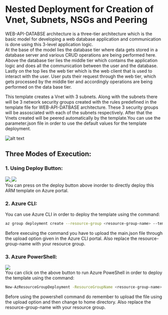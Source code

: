 # Nested Deployment for Creation of Vnet, Subnets, NSGs and Peering

WEB-API-DATABSE architecture is a three-tier architecture which is the basic model for developing a web database application and communication is done using this 3-level application logic.</br> 
At the base of the model lies the database tier where data gets stored in a database server and various CRUD operations are being performed here. Above the database tier lies the middle tier which contains the application logic and does all the communication between the user and the database. Lastly on the top lies the web tier which is the web client that is used to interact with the user. User puts their request through the web tier, which gets processed by the middle tier and accordingly operations are being performed on the data base tier.</br>


This template creates a Vnet with 3 subnets. Along with the subnets there will be 3 network security groups created with the rules predefined in the template file for WEB-API-DATBASE architecture. These 3 security groups will be assosciated with each of the subnets respectively. After that the Vnets created will be peered automatically by the template.You can use the parameter.json file in order to use the default values for the template deployment.</br>

![alt text](https://raw.githubusercontent.com/Souradeep2304/Azure-Templates/Nested%20Templates/Creation%20of%20Two%20Vnets%20and%20peering/ARCH.png)



## Three Modes of Execution:<br/>
### 1. Using Deploy Button:
 <a href="https://portal.azure.com/#create/Microsoft.Template/uri/https%3A%2F%2Fraw.githubusercontent.com%2FSouradeep2304%2FAzure-Templates%2Fmaster%2FNested%20Templates%2FCreation%20of%20Two%20Vnets%20and%20peering%2Fmain.json" target="_blank">
    <img src="http://azuredeploy.net/deploybutton.png"/>
</a>
<a href="https://portal.azure.com/#create/Microsoft.Template/uri/https%3A%2F%2Fraw.githubusercontent.com%2FSouradeep2304%2FAzure-Templates%2Fmaster%2FNested%20Templates%2FCreation%20of%20Two%20Vnets%20and%20peering%2Fmain.json" target="_blank">
    <img src="http://armviz.io/visualizebutton.png"/>
</a><br/>
You can press on the deploy button above inorder to directly deploy this ARM template on Azure portal.<br/>

### 2. Azure CLI:
You can use Azure CLI in order to deploy the template using the command:
```bash
az group deployment create --resource-group <resource-group-name> --template-file main.json
```
Before execuing the command you have to upload the main.json file through the upload option given in the Azure CLI portal. Also replace the resource-group-name with your resource group.<br/>
### 3. Azure PowerShell:
<a href="https://shell.azure.com" target="_blank">
 <img name="launch-cloud-shell" src="https://docs.microsoft.com/azure/includes/media/cloud-shell-try-it/launchcloudshell.png" data-linktype="external">
</a></br>
 You can click on the above button to run Azure PoweShell in order to deploy the template using the command:
 
```bash
New-AzResourceGroupDeployment -ResourceGroupName <resource-group-name> -TemplateFile main.json
``` 
Before using the powershell command do remember to upload the file using the upload option and then change to home directory. Also replace the resource-group-name with your resource group.
